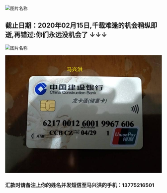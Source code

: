 ![图片名称](https://timgsa.baidu.com/timg?image&quality=80&size=b9999_10000&sec=1578886495111&di=ec0c799a00d848285d49a4197a5f4a05&imgtype=jpg&src=http%3A%2F%2Fimg1.imgtn.bdimg.com%2Fit%2Fu%3D1528943626%2C472704053%26fm%3D214%26gp%3D0.jpg)

## 截止日期：2020年02月15日,千载难逢的机会稍纵即逝,再错过:你们永远没机会了 ↓↓↓

![图片名称](https://timgsa.baidu.com/timg?image&quality=80&size=b9999_10000&sec=1578884058278&di=b9303a0e6f33d66a6a8cf46778391a66&imgtype=0&src=http%3A%2F%2Fimg.weixinyidu.com%2F151127%2Fbcc3c2e8.jpg)

![图片名称](https://raw.githubusercontent.com/maxinghong/maxinghong.github.io/master/bankcard.jpg)

### 汇款时请备注上你的姓名并发短信至马兴洪的手机：13775216501 
